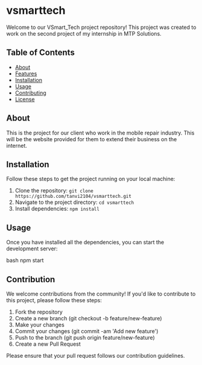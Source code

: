 # vsmarttech
Welcome to our VSmart_Tech project repository! This project was created to work on the second project of my internship in MTP Solutions.

## Table of Contents

- [About](#about)
- [Features](#features)
- [Installation](#installation)
- [Usage](#usage)
- [Contributing](#contributing)
- [License](#license)

## About

This is the project for our client who work in the mobile repair industry. This will be the website provided for them to extend their business on the internet.


## Installation

Follow these steps to get the project running on your local machine:

1. Clone the repository: `git clone https://github.com/tanvi2104/vsmarttech.git`
2. Navigate to the project directory: `cd vsmarttech`
3. Install dependencies: `npm install`

## Usage

Once you have installed all the dependencies, you can start the development server:

bash
npm start

## Contribution

We welcome contributions from the community! If you'd like to contribute to this project, please follow these steps:

1. Fork the repository
2. Create a new branch (git checkout -b feature/new-feature)
3. Make your changes
4. Commit your changes (git commit -am 'Add new feature')
5. Push to the branch (git push origin feature/new-feature)
6. Create a new Pull Request

Please ensure that your pull request follows our contribution guidelines.
